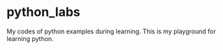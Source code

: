 # python_labs
My codes of python examples during learning.
This is my playground for learning python.
